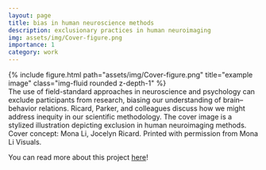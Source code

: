 ```yaml
---
layout: page
title: bias in human neuroscience methods
description: exclusionary practices in human neuroimaging
img: assets/img/Cover-figure.png
importance: 1
category: work
---
```


<div class="row">
    <div class="col-sm mt-3 mt-md-0">
        {% include figure.html path="assets/img/Cover-figure.png" title="example image" class="img-fluid rounded z-depth-1" %}
    </div>
</div>
<div class="caption">
    The use of field-standard approaches in neuroscience and psychology can exclude participants from research, biasing our understanding of brain–behavior relations. Ricard, Parker, and colleagues discuss how we might address inequity in our scientific methodology. The cover image is a stylized illustration depicting exclusion in human neuroimaging methods. Cover concept: Mona Li, Jocelyn Ricard. Printed with permission from Mona Li Visuals.
</div>

You can read more about this project [here](https://www.nature.com/articles/s41593-022-01218-y)! 

